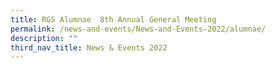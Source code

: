 ```yaml
---
title: RGS Alumnae  8th Annual General Meeting
permalink: /news-and-events/News-and-Events-2022/alumnae/
description: ""
third_nav_title: News & Events 2022
---
```


